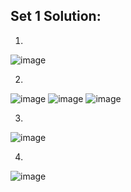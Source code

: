 ## Set 1 Solution:
1.
![image](https://github.com/karan-panda/ACM-Debug-the-Code-2023/assets/108183567/24bf3b04-bfd9-44ca-9059-2508ff14fb81)

2.
![image](https://github.com/karan-panda/ACM-Debug-the-Code-2023/assets/108183567/0b162964-96a8-4ec3-ac71-a2922a16956c) ![image](https://github.com/karan-panda/ACM-Debug-the-Code-2023/assets/108183567/d0eaff5c-f29e-4032-b534-0c5a421f286c) ![image](https://github.com/karan-panda/ACM-Debug-the-Code-2023/assets/108183567/446509b6-a606-489a-988d-ffa0dd03e019)

3.
![image](https://github.com/karan-panda/ACM-Debug-the-Code-2023/assets/108183567/d02e18bc-fe8d-4d29-8243-fccebce09114)

4.
![image](https://github.com/karan-panda/ACM-Debug-the-Code-2023/assets/108183567/c6161630-8434-4b2c-88e2-6269ebf50620)
